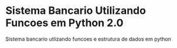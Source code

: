 # Sistema Bancario Utilizando Funcoes em Python 2.0
 Sistema bancario utlizando funcoes e estrutura de dados em python
